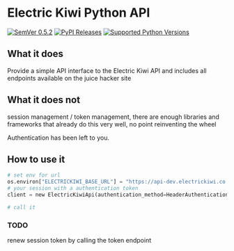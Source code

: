 # Electric Kiwi Python API

[![SemVer 0.5.2][img_version]][url_version]
[![PyPI Releases][img_pypi]][url_pypi]
[![Supported Python Versions][img_pyversions]][url_pyversions]

[img_version]: https://img.shields.io/static/v1.svg?label=SemVer&message=0.5.2&color=blue
[url_version]: https://pypi.org/project/electrickiwi-api/

[img_pypi]: https://img.shields.io/badge/PyPI-wheels-green.svg
[url_pypi]: https://pypi.org/project/bumpver/#files

[img_pyversions]: https://img.shields.io/pypi/pyversions/electrickiwi-api.svg
[url_pyversions]: https://pypi.python.org/pypi/electrickiwi-api

## What it does
Provide a simple API interface to the Electric Kiwi API and includes all endpoints available on the juice hacker site

## What it does not
session management / token management, there are enough libraries and frameworks that
already do this very well, no point reinventing the wheel

Authentication has been left to you.


## How to use it

```python
# set env for url
os.environ["ELECTRICKIWI_BASE_URL"] = "https://api-dev.electrickiwi.co.nz"
# your session with a authentication token
client = new ElectricKiwiApi(authentication_method=HeaderAuthentication(token="<secret_value>")) 

# call it
```

### TODO
renew session token by calling the token endpoint
